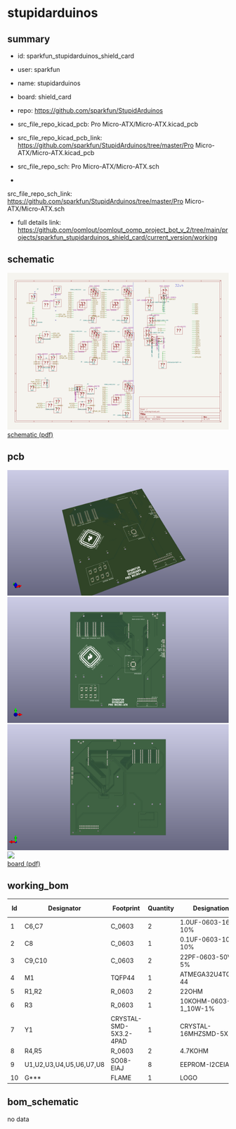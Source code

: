 # stupidarduinos
 
## summary 
* id: sparkfun_stupidarduinos_shield_card
* user: sparkfun
* name: stupidarduinos
* board: shield_card
* repo: https://github.com/sparkfun/StupidArduinos
* src_file_repo_kicad_pcb: Pro Micro-ATX/Micro-ATX.kicad_pcb
* src_file_repo_kicad_pcb_link: https://github.com/sparkfun/StupidArduinos/tree/master/Pro Micro-ATX/Micro-ATX.kicad_pcb


* src_file_repo_sch: Pro Micro-ATX/Micro-ATX.sch
*
 src_file_repo_sch_link: https://github.com/sparkfun/StupidArduinos/tree/master/Pro Micro-ATX/Micro-ATX.sch
* full details link: https://github.com/oomlout/oomlout_oomp_project_bot_v_2/tree/main/projects/sparkfun_stupidarduinos_shield_card/current_version/working  

## schematic  
![](working_schematic_600.png)  
[schematic (pdf)](working_schematic.pdf)  

## pcb  
![](working_3d_600.png) 
![](working_3d_front_600.png)  
![](working_3d_back_600.png)  
![](working_600.png)  
[board (pdf)](working.pdf)  

## working_bom
| Id | Designator | Footprint | Quantity | Designation | Supplier and ref |  | None | 
| --- | --- | --- | --- | --- | --- | --- | --- | 
| 1 | C6,C7 | C_0603 | 2 | 1.0UF-0603-16V-10% |  |  | [''] | 
| 2 | C8 | C_0603 | 1 | 0.1UF-0603-100V-10% |  |  | [''] | 
| 3 | C9,C10 | C_0603 | 2 | 22PF-0603-50V-5% |  |  | [''] | 
| 4 | M1 | TQFP44 | 1 | ATMEGA32U4TQFP-44 |  |  | [''] | 
| 5 | R1,R2 | R_0603 | 2 | 22OHM |  |  | [''] | 
| 6 | R3 | R_0603 | 1 | 10KOHM-0603-1_10W-1% |  |  | [''] | 
| 7 | Y1 | CRYSTAL-SMD-5X3.2-4PAD | 1 | CRYSTAL-16MHZSMD-5X3.2 |  |  | [''] | 
| 8 | R4,R5 | R_0603 | 2 | 4.7KOHM |  |  | [''] | 
| 9 | U1,U2,U3,U4,U5,U6,U7,U8 | SO08-EIAJ | 8 | EEPROM-I2CEIAJ |  |  | [''] | 
| 10 | G*** | FLAME | 1 | LOGO |  |  | [''] | 


## bom_schematic
no data


